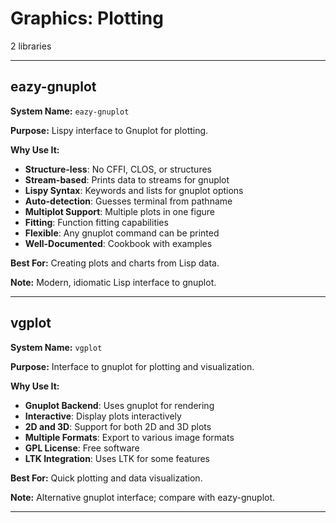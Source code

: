 # Graphics: Plotting

2 libraries

---

## eazy-gnuplot

**System Name:** `eazy-gnuplot`

**Purpose:** Lispy interface to Gnuplot for plotting.

**Why Use It:**
- **Structure-less**: No CFFI, CLOS, or structures
- **Stream-based**: Prints data to streams for gnuplot
- **Lispy Syntax**: Keywords and lists for gnuplot options
- **Auto-detection**: Guesses terminal from pathname
- **Multiplot Support**: Multiple plots in one figure
- **Fitting**: Function fitting capabilities
- **Flexible**: Any gnuplot command can be printed
- **Well-Documented**: Cookbook with examples

**Best For:** Creating plots and charts from Lisp data.

**Note:** Modern, idiomatic Lisp interface to gnuplot.

---


## vgplot

**System Name:** `vgplot`

**Purpose:** Interface to gnuplot for plotting and visualization.

**Why Use It:**
- **Gnuplot Backend**: Uses gnuplot for rendering
- **Interactive**: Display plots interactively
- **2D and 3D**: Support for both 2D and 3D plots
- **Multiple Formats**: Export to various image formats
- **GPL License**: Free software
- **LTK Integration**: Uses LTK for some features

**Best For:** Quick plotting and data visualization.

**Note:** Alternative gnuplot interface; compare with eazy-gnuplot.

---


